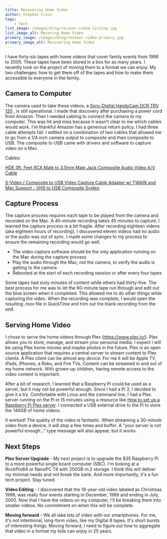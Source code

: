 ```yaml
---
title: Recovering Home Video
author: Stephen Cross
tags:
    - Tech
list_image: /images/blog/recover-video-listing.jpg
list_image_alt: Recoving Home Video  
primary_image: /images/blog/recover-video-primary.jpg
primary_image_alt: Recovering Home Video 
---
```


I have forty-six tapes with home videos that cover family events from 1996 to 2005.    These tapes have been stored in a box for as many years.   I recently took on the project of moving them to a format we can enjoy.   My two challenges: how to get them off of the tapes and how to make them accessible to everyone in the family.

## Camera to Computer 

The camera used to take these videos, a [Sony Digital HandyCam DCR TRV 120](https://www.sony.com/electronics/support/camcorders-tape-camcorders/dcr-trv120) ,  is still operational.   I made that discovery after purchasing a power cord from Amazon.   Then I needed cabling to connect the camera to my computer.   This was hit and miss because it wasn't clear to me which cables would work.  I'm thankful Amazon has a generous return policy.  I had three cable attempts fail.  I settled on a combination of two cables that allowed me to go from a 1/4 inch camera output to composite and then composite to USB.    The composite to USB came with drivers and software to capture video on a Mac.  

Cables:

[HDE 3ft. Feet RCA Male to 3.5mm Male Jack Composite Audio Video A/V Cable](https://www.amazon.com/gp/product/B00GO4EPKC)

[S-Video / Composite to USB Video Capture Cable Adapter w/ TWAIN and Mac Support - VHS to USB Composite Svideo](https://www.amazon.com/gp/product/B00535BRBI)


## Capture Process 
The capture process requires each tape to be played from the camera and recorded on the Mac.  A 45-minute recording takes 45 minutes to capture.   I learned the capture process is a bit fragile.  After recording eighteen videos (aka eighteen hours of recording), I discovered eleven videos had no audio or the audio was out of sync.   I made some changes to my process to ensure the remaining recording would go well. 
* The video capture software should be the only application running on the Mac during the capture process
* Play the audio through the Mac, not the camera, to verify the audio is getting to the camera
* Rebooted at the start of each recording session or after every four tapes

Some tapes had sixty minutes of content while others had thirty-five.   The best process for me was to let the 60-minute tape run through and edit out the blue screen when it completed.   This allowed me to do other things while capturing the video.    When the recording was complete, I would open the resulting .mov file in QuickTime and trim out the blank recording from the end.  

## Serving Home Video

I chose to serve the home videos through Plex (https://www.plex.tv/).  Plex allows you to store, manage, and stream your personal media.  I expect I will be using Plex home movies and maybe photos in the future.   Plex is an open source application that requires a central server to stream content to Plex clients.   A Plex client can be almost any device. For me it will be Apple TV, iPads, iPhones, a Roku, and Fire TVs.  Content can be streamed in and out of my home network.  With grown-up children, having remote access to the video content is important.

After a bit of research, I learned that a Raspberry Pi could be used as a server, but it may not be powerful enough.  Since I had a Pi 3, I decided to give it a try.  Comfortable with Linux and the command line, I had a Plex server running on the Pi in 15 minutes using a resource like [How to set up a Raspberry Pi Plex server](https://thepi.io/how-to-set-up-a-raspberry-pi-plex-server/).  I connected a USB external drive to the Pi to store the 140GB of home videos.

It worked!    The quality of the video is fantastic.   When streaming a 30-minute video from a device, it will stop a few times and buffer.   A "your server is not powerful enough..." type message will also appear, but it works.

## Next Steps

**Plex Server Upgrade** - My next project is to upgrade the $35 Raspberry Pi to a more powerful single board computer (SBC).    I'm looking at a RockPro64 or NanoPC T4 with 250GB m.2 storage.   I think this will deliver my minimal needs and not break the bank.    And more importantly, it's a fun tech project.  Stay tuned. 

**Video Editing** - I discovered that the 19-year-old video labeled as Christmas 1999, was really four events starting in December, 1999 and ending in July, 2000.   Now that I have the videos on my computer, I'll be breaking them into smaller videos.  No commitment on when this will be complete. 

**Moving forward** - We all take lots of video with our smartphones.  For me, it's not intentional, long-form video, like my Digital 8 tapes.  It's short bursts of interesting things.   Moving forward, I need to figure out how to aggregate that video in a format my kids can enjoy in 25 years.


